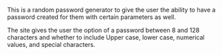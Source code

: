 This is a random password generator to give the user the ability to have a password created for them with certain parameters as well.

The site gives the user the option of a password between 8 and 128 characters and whether to include Upper case, lower case, numerical values, and special characters.


